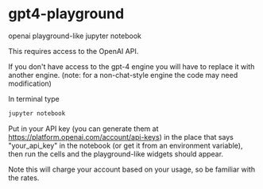 # gpt4-playground
openai playground-like jupyter notebook

This requires access to the OpenAI API.

If you don't have access to the gpt-4 engine you will have to replace it with another engine. (note: for a non-chat-style engine the code may need modification)

In terminal type

```bash
jupyter notebook
```

Put in your API key (you can generate them at https://platform.openai.com/account/api-keys) in the place that says "your_api_key" in the notebook (or get it from an environment variable), then run the cells and the playground-like widgets should appear.

Note this will charge your account based on your usage, so be familiar with the rates.

